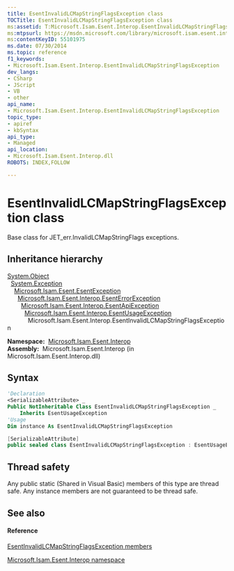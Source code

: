 ```yaml
---
title: EsentInvalidLCMapStringFlagsException class
TOCTitle: EsentInvalidLCMapStringFlagsException class
ms:assetid: T:Microsoft.Isam.Esent.Interop.EsentInvalidLCMapStringFlagsException
ms:mtpsurl: https://msdn.microsoft.com/library/microsoft.isam.esent.interop.esentinvalidlcmapstringflagsexception(v=EXCHG.10)
ms:contentKeyID: 55101975
ms.date: 07/30/2014
ms.topic: reference
f1_keywords:
- Microsoft.Isam.Esent.Interop.EsentInvalidLCMapStringFlagsException
dev_langs:
- CSharp
- JScript
- VB
- other
api_name: 
- Microsoft.Isam.Esent.Interop.EsentInvalidLCMapStringFlagsException
topic_type: 
- apiref
- kbSyntax
api_type: 
- Managed
api_location: 
- Microsoft.Isam.Esent.Interop.dll
ROBOTS: INDEX,FOLLOW

---
```


# EsentInvalidLCMapStringFlagsException class

Base class for JET_err.InvalidLCMapStringFlags exceptions.

## Inheritance hierarchy

[System.Object](/dotnet/api/system.object)  
  [System.Exception](/dotnet/api/system.exception)  
    [Microsoft.Isam.Esent.EsentException](dn292088\(v=exchg.10\).md)  
      [Microsoft.Isam.Esent.Interop.EsentErrorException](dn274314\(v=exchg.10\).md)  
        [Microsoft.Isam.Esent.Interop.EsentApiException](dn334231\(v=exchg.10\).md)  
          [Microsoft.Isam.Esent.Interop.EsentUsageException](dn350849\(v=exchg.10\).md)  
            Microsoft.Isam.Esent.Interop.EsentInvalidLCMapStringFlagsException  

**Namespace:**  [Microsoft.Isam.Esent.Interop](hh596136\(v=exchg.10\).md)  
**Assembly:**  Microsoft.Isam.Esent.Interop (in Microsoft.Isam.Esent.Interop.dll)

## Syntax

``` vb
'Declaration
<SerializableAttribute> _
Public NotInheritable Class EsentInvalidLCMapStringFlagsException _
    Inherits EsentUsageException
'Usage
Dim instance As EsentInvalidLCMapStringFlagsException
```

``` csharp
[SerializableAttribute]
public sealed class EsentInvalidLCMapStringFlagsException : EsentUsageException
```

## Thread safety

Any public static (Shared in Visual Basic) members of this type are thread safe. Any instance members are not guaranteed to be thread safe.

## See also

#### Reference

[EsentInvalidLCMapStringFlagsException members](dn319540\(v=exchg.10\).md)

[Microsoft.Isam.Esent.Interop namespace](hh596136\(v=exchg.10\).md)